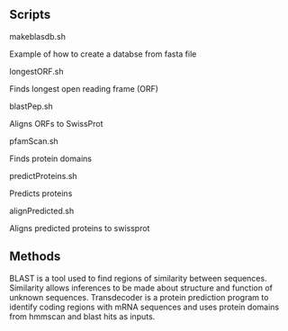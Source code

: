 ## Scripts

makeblasdb.sh

Example of how to create a databse from fasta file 


longestORF.sh

Finds longest open reading frame (ORF)


blastPep.sh

Aligns ORFs to SwissProt


pfamScan.sh

Finds protein domains


predictProteins.sh

Predicts proteins


alignPredicted.sh

Aligns predicted proteins to swissprot


## Methods

BLAST is a tool used to find regions of similarity between sequences. Similarity allows inferences to be made about structure and function of unknown sequences. 
Transdecoder is a protein prediction program to identify coding regions with mRNA sequences and uses protein domains from hmmscan and blast hits as inputs.
